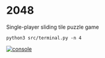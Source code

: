 # 2048

Single-player sliding tile puzzle game

```shell
python3 src/terminal.py -n 4
```

[![console](https://asciinema.org/a/kerrCBRfs2qCBTPZb8bHdM674.svg)](https://asciinema.org/a/kerrCBRfs2qCBTPZb8bHdM674)
